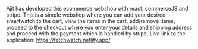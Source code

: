 Ajit has developed this ecommerce webshop with react, commerceJS and stripe. This is a simple webshop where you can add your desired smartwatch to the cart, view the items in the cart, add/remove items, proceed to the checkout where you enter your details and shipping address and proceed with the payment which is handled by stripe. 
Live link to the application: https://fetchwatch.netlify.app/
